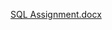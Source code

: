 [SQL Assignment.docx](https://github.com/techanirban/SQL-Assignment-on-employee-and-departments-in-a-Company/files/11099681/SQL.Assignment.docx)

